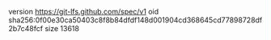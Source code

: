 version https://git-lfs.github.com/spec/v1
oid sha256:0f00e30ca50403c8f8b84dfdf148d001904cd368645cd77898728df2b7c48fcf
size 13618
